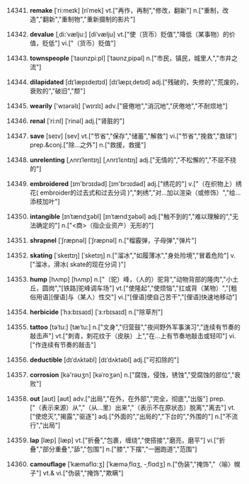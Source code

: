 14341. **remake**
[ˈri:meɪk]  [riˈmek]
vt.["再作，再制","修改，翻新"]  n.["重制，改造","翻新","重制物","重新摄制的影片"]  

14342. **devalue**
[ˌdi:ˈvælju:]  [diˈvælju]
vt.["使（货币）贬值","降低（某事物）的价值，贬低"]  vi.["（货币）贬值"]  

14343. **townspeople**
[ˈtaʊnzpi:pl]  [ˈtaʊnzˌpipəl]
n.["市民，镇民，城里人","市井之流"]  

14344. **dilapidated**
[dɪˈlæpɪdeɪtɪd]  [dɪˈlæpɪˌdetɪd]
adj.["残破的，失修的","荒废的，衰败的","破旧","颓"]  

14345. **wearily**
['wɪərəlɪ]  [ˈwɪrɪlɪ]
adv.["疲倦地","消沉地","厌倦地","不耐烦地"]  

14346. **renal**
[ˈri:nl]  [ˈrinəl]
adj.["肾脏的"]  

14347. **save**
[seɪv]  [sev]
vt.["节省","保存","储蓄","解救"]  vi.["节省","挽救","救球"]  prep.&conj.["除…之外"]  n.["救援，救援"]  

14348. **unrelenting**
[ˌʌnrɪˈlentɪŋ]  [ˌʌnrɪˈlɛntɪŋ]
adj.["无情的","不松懈的","不屈不挠的"]  

14349. **embroidered**
[ɪm'brɔɪdəd]  [ɪm'brɔɪdəd]
adj.["绣花的"]  v.["（在织物上）绣花( embroider的过去式和过去分词 )","刺绣","对…加以渲染（或修饰）","给…添枝加叶"]  

14350. **intangible**
[ɪnˈtændʒəbl]  [ɪnˈtændʒəbəl]
adj.["触不到的","难以理解的","无法确定的"]  n.["<商>（指企业资产）无形的"]  

14351. **shrapnel**
[ˈʃræpnəl]  [ˈʃræpnəl]
n.["榴霰弹，子母弹","弹片"]  

14352. **skating**
[ˈskeɪtɪŋ]  [ˈsketɪŋ]
n.["溜冰","如履薄冰","身处险境","冒着危险"]  v.["溜冰，滑冰( skate的现在分词 )"]  

14353. **hump**
[hʌmp]  [hʌmp]
n.["（驼）峰，（人的）驼背","动物背部的隆肉","小土丘，圆岗","[铁路]驼峰调车场"]  vt.["使隆起","使烦恼","扛或背（某物）","[粗俗用语][俚语]与（某人）性交"]  vi.["[俚语]使自己苦干","[俚语]快速地移动"]  

14354. **herbicide**
[ˈhɜ:bɪsaɪd]  [ˈɜ:rbɪsaɪd]
n.["除草剂"]  

14355. **tattoo**
[təˈtu:]  [tæˈtu:]
n.["文身","归营鼓","夜间野外军事演习","连续有节奏的敲击声"]  vt.["刺青，刺花纹于（皮肤）上","在…上有节奏地敲击或轻叩"]  vi.["作连续有节奏的敲击"]  

14356. **deductible**
[dɪˈdʌktəbl]  [dɪˈdʌktəbl]
adj.["可扣除的"]  

14357. **corrosion**
[kə'rəʊʒn]  [kəˈroʒən]
n.["腐蚀，侵蚀，锈蚀","受腐蚀的部位","衰败"]  

14358. **out**
[aʊt]  [aʊt]
adv.["出局","在外，在外部","完全，彻底","出版"]  prep.["（表示来源）从","（从…里）出来","（表示不在原状态）脱离","离去"]  vt.["使熄灭","揭露","驱逐"]  adj.["外面的","出局的","下台的","外围的"]  n.["不流行","出局"]  

14359. **lap**
[læp]  [læp]
vt.["折叠","包裹，缠绕","使搭接","磨亮，磨平"]  vi.["折叠","部分重叠","舔","包围"]  n.["膝","下摆","一圈跑道","范围"]  

14360. **camouflage**
[ˈkæməflɑ:ʒ]  [ˈkæməˌflɑʒ, -ˌflɑdʒ]
n.["伪装","掩饰","〈喻〉幌子"]  vt.& vi.["伪装","掩饰","欺瞒"]  

